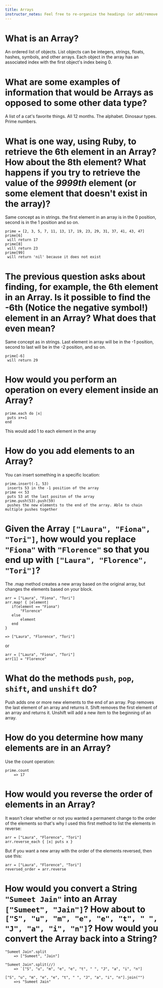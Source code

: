 ```yaml
---
title: Arrays
instructor_notes: Feel free to re-organize the headings (or add/remove headings) below. We included the headings for your benefit, but it's 100% fine if you want to write your responses in some different structure.
---
```


# What is an Array?

An ordered list of objects. List objects can be integers, strings, floats, hashes, symbols, and other arrays.
Each object in the array has an associated index with the first object's index being 0.

# What are some examples of information that would be Arrays as opposed to some other data type?

A list of a cat's favorite things. All 12 months. The alphabet. Dinosaur types. Prime numbers.

# What is one way, using Ruby, to retrieve the 6th element in an Array? How about the 8th element? What happens if you try to retrieve the value of the _9999th_ element (or some element that doesn't exist in the array)?
Same concept as in strings. the first element in an array is in the 0 position, second is in the 1 position and so on.

    prime = [2, 3, 5, 7, 11, 13, 17, 19, 23, 29, 31, 37, 41, 43, 47]
    prime[6]
     will return 17
    prime[8]
     will return 23
    prime[99]
     will return 'nil' because it does not exist


# The previous question asks about finding, for example, the 6th element in an Array. Is it possible to find the **-6th** (Notice the negative symbol!) element in an Array? What does that even mean?

Same concept as in strings. Last element in array will be in the -1 position, second to last will be in the -2 position, and so on.

    prime[-6]
     will return 29
    
# How would you perform an operation on every element inside an Array?

    prime.each do |x|
     puts x+=1
    end
    
This would add 1 to each element in the array

# How do you add elements to an Array?

You can insert something in a specific location:

    prime.insert(-1, 53)
     inserts 53 in the -1 position of the array
    prime << 53
     puts 53 at the last positon of the array
    prime.push(53).push(59)
     pushes the new elements to the end of the array. Able to chain multiple pushes together

# Given the Array `["Laura", "Fiona", "Tori"]`, how would you replace `"Fiona"` with `"Florence"` so that you end up with `["Laura", "Florence", "Tori"]`?
The .map method creates a new array based on the original array, but changes the elements based on your block.

    arr = ["Laura", "Fiona", "Tori"]
    arr.map! { |element|
       if(element == "Fiona")
           "Florence"
       else
           element
       end
    }

    => ["Laura", "Florence", "Tori"]
    
or

    arr = ["Laura", "Fiona", "Tori"]
    arr[1] = "Florence"
    

# What do the methods `push`, `pop`, `shift`, and `unshift` do?

Push adds one or more new elements to the end of an array.
Pop removes the last element of an array and returns it.
Shift removes the first element of an array and returns it.
Unshift will add a new item to the beginning of an array.

# How do you determine how many elements are in an Array?

Use the count operation:

    prime.count
        => 17

# How would you reverse the order of elements in an Array?
It wasn't clear whether or not you wanted a permanent change to the order of the elements so that's why I used this first method to list the elements in reverse:

    arr = ["Laura", "Florence", "Tori"]
    arr.reverse_each { |x| puts x }
    
But if you want a new array with the order of the elements reversed, then use this:


    arr = ["Laura", "Florence", "Tori"]
    reversed_order = arr.reverse
    

# How would you convert a String `"Sumeet Jain"` into an Array `["Sumeet", "Jain"]`? How about to `["S", "u", "m", "e", "e", "t", " ", "J", "a", "i", "n"]`? How would you convert the Array back into a String?

    "Sumeet Jain".split
        => ["Sumeet", "Jain"]
        
    "Sumeet Jain".split(//)
        => `["S", "u", "m", "e", "e", "t", " ", "J", "a", "i", "n"]
        
    ["S", "u", "m", "e", "e", "t", " ", "J", "a", "i", "n"].join("")
        =>s "Sumeet Jain"